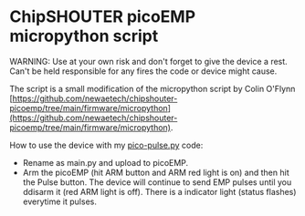 # ChipSHOUTER picoEMP micropython script

WARNING: Use at your own risk and don't forget to give the device a rest. Can't be held responsible for any fires the code or device might cause. 

The script is a small modification of the micropython script by Colin O'Flynn [https://github.com/newaetech/chipshouter-picoemp/tree/main/firmware/micropython](https://github.com/newaetech/chipshouter-picoemp/tree/main/firmware/micropython). 

How to use the device with my [pico-pulse.py](pico-pulse.py) code:
* Rename as main.py and upload to picoEMP. 
* Arm the picoEMP (hit ARM button and ARM red light is on) and then hit the Pulse button. The device will continue to send EMP pulses until you ddisarm it (red ARM light is off). There is a indicator light (status flashes) everytime it pulses. 
